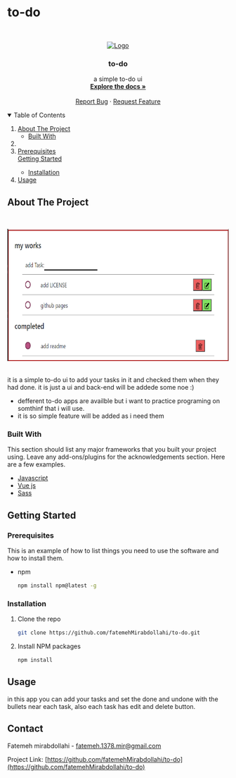 # to-do

<!-- PROJECT LOGO -->
<br />
<p align="center">
  <a href="https://github.com/fatemehMirabdollahi/to-do">
    <img src="public/logo.ico" alt="Logo" width="100" height="100">
  </a>

  <h3 align="center">to-do</h3>

  <p align="center">
    a simple to-do ui
    <br />
    <a href="https://github.com/fatemehMirabdollahi/to-do"><strong>Explore the docs »</strong></a>
    <br />
    <br />
    <a href="https://github.com/fatemehMirabdollahi/to-do/issues">Report Bug</a>
    ·
    <a href="https://github.com/fatemehMirabdollahi/to-do/issues">Request Feature</a>
  </p>
</p>



<!-- TABLE OF CONTENTS -->
<details open="open">
  <summary>Table of Contents</summary>
  <ol>
    <li>
      <a href="#about-the-project">About The Project</a>
      <ul>
        <li><a href="#built-with">Built With</a></li>
      </ul>
    </li>
    <li>
       <li><a href="#prerequisites">Prerequisites</a></li>
      <a href="#getting-started">Getting Started</a>
      <ul>
        <li><a href="#installation">Installation</a></li>
      </ul>
    </li>
    <li><a href="#usage">Usage</a></li>
  </ol>
</details>



<!-- ABOUT THE PROJECT -->
## About The Project
</br>
<p align="center">
<img  src="screenshot.png" alt="Logo" width="600" height="300">
</p>
</br>
it is a simple to-do ui to add your tasks in it and checked them when they had done.
it is just a ui and back-end will be addede
some noe :)

* defferent to-do apps are availble but i want to practice programing on somthinf that i will use.
* it is so simple feature will be added as i need them 

### Built With

This section should list any major frameworks that you built your project using. Leave any add-ons/plugins for the acknowledgements section. Here are a few examples.
* [Javascript](www.javascript.com)
* [Vue js](Vue.jsvuejs.org)
* [Sass](https://sass-lang.com/)



<!-- GETTING STARTED -->
## Getting Started

### Prerequisites

This is an example of how to list things you need to use the software and how to install them.
    <br />

* npm
    <br />

  ```sh
  npm install npm@latest -g
  ```

### Installation

1. Clone the repo
    <br />

   ```sh
   git clone https://github.com/fatemehMirabdollahi/to-do.git
   ```
2. Install NPM packages
    <br />

   ```sh
   npm install
   ```


<!-- USAGE EXAMPLES -->
## Usage

  in this app you can add your tasks and set the done and undone  with the bullets near each task, also each task has edit and delete button.


<!-- CONTACT -->
## Contact

Fatemeh mirabdollahi - fatemeh.1378.mir@gmail.com

Project Link: [https://github.com/fatemehMirabdollahi/to-do](https://github.com/fatemehMirabdollahi/to-do)
